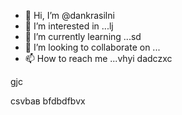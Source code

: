 - 👋 Hi, I’m @dankrasilni
- 👀 I’m interested in ...lj
- 🌱 I’m currently learning ...sd
- 💞️ I’m looking to collaborate on ...
- 📫 How to reach me ...vhyi
dadczxc
<!---bvcfqw21п
--->gjc
csvbав
bfdbdfbvx
